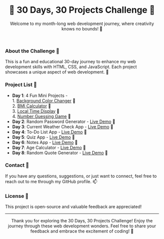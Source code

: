 <h1 align="center">🚀 30 Days, 30 Projects Challenge 🚀</h1>

<p align="center">Welcome to my month-long web development journey, where creativity knows no bounds! 🌟</p> <br>


### About the Challenge 📅

This is a fun and educational 30-day journey to enhance my web development skills with HTML, CSS, and JavaScript. Each project showcases a unique aspect of web development. 🚧

### Project List 📂

- **Day 1**: 4 Fun Mini Projects -<br> 
              1.  [Background Color Changer](https://bgcolor-changer-dashvanth.netlify.app/) 🎯<br>
              2.  [BMI Calculator](https://bmi-calculator-dashvanth.netlify.app/) 🎯<br>
              3.  [Local Time Display](https://current-local-time.netlify.app/) 🎯<br>
              4.  [Number Guessing Game](https://guess-number-dashvanth.netlify.app/) 🎯<br>
- **Day 2**: Random Password Generator - [Live Demo](https://secure-random-password-generator.netlify.app/) 🎯<br>
- **Day 3**: Current Weather Check App - [Live Demo](https://current-weather-checker.netlify.app/) 🎯<br>
- **Day 4**: To-Do List App - [Live Demo](https://todo-lists-app-custom.netlify.app/) 🎯<br>
- **Day 5**: Quiz App - [Live Demo](https://quizmastermind.netlify.app/) 🎯<br>
- **Day 6**: Notes App - [Live Demo](https://codecraftnotes.netlify.app/) 🎯<br>
- **Day 7**: Age Calculator - [Live Demo](https://age-sculptor-pro.netlify.app/) 🎯<br>
- **Day 8**: Random Quote Generator - [Live Demo](https://quote-spark.netlify.app/) 🎯<br>


### Contact 📧

If you have any questions, suggestions, or just want to connect, feel free to reach out to me through my GitHub profile. 📫

### License 📜

This project is open-source and valuable feedback are appreciated!

---

<p align="center">Thank you for exploring the 30 Days, 30 Projects Challenge! Enjoy the journey through these web development wonders. Feel free to share your feedback and embrace the excitement of coding! 🚀</p>
